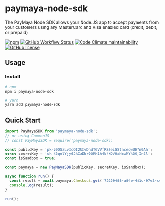# paymaya-node-sdk

The PayMaya Node SDK allows your Node.JS app to accept payments from your customers using any MasterCard and Visa enabled card (credit, debit, or prepaid).

[![npm](https://img.shields.io/npm/v/paymaya-node-sdk?color=8dc540&style=for-the-badge)](https://www.npmjs.com/package/paymaya-node-sdk)
[![GitHub Workflow Status](https://img.shields.io/github/workflow/status/PayMaya/PayMaya-Node-SDK/CI?color=8dc540&style=for-the-badge)](https://github.com/PayMaya/PayMaya-Node-SDK/actions?query=workflow%3ACI)
[![Code Climate maintainability](https://img.shields.io/codeclimate/maintainability/PayMaya/PayMaya-Node-SDK?color=8dc540&style=for-the-badge)](https://codeclimate.com/github/PayMaya/PayMaya-Node-SDK)
[![GitHub license](https://img.shields.io/github/license/PayMaya/PayMaya-Node-SDK?color=8dc540&style=for-the-badge)](https://github.com/PayMaya/PayMaya-Node-SDK/blob/master/LICENSE.md)

## Usage

### Install

```sh
# npm
npm i paymaya-node-sdk

# yarn
yarn add paymaya-node-sdk
```

## Quick Start

```js
import PayMayaSDK from 'paymaya-node-sdk';
// or using CommonJS
// const PayMayaSDK = require('paymaya-node-sdk);

const publicKey = 'pk-Z0OSzLvIcOI2UIvDhdTGVVfRSSeiGStnceqwUE7n0Ah';
const secretKey = 'sk-X8qolYjy62kIzEbr0QRK1h4b4KDVHaNcwMYk39jInSl';
const isSandbox = true;

const paymaya = new PayMayaSDK(publicKey, secretKey, isSandbox);

async function run() {
  const result = await paymaya.Checkout.get('73759488-a84e-481d-97e2-cc67b528b326');
  console.log(result);
}

run();
```